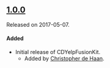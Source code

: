 ## [1.0.0](https://github.com/chrisdhaan/CDYelpFusionKit/releases/tag/1.0.0)
Released on 2017-05-07.

#### Added
- Initial release of CDYelpFusionKit.
  - Added by [Christopher de Haan](https://github.com/chrisdhaan).
